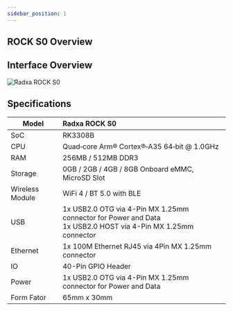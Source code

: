 ```yaml
---
sidebar_position: 1
---
```


## ROCK S0 Overview

## Interface Overview

![Radxa ROCK S0](/img/rockpi/s0/mark_rock_pi_s0.webp)

## Specifications

| Model           | Radxa ROCK S0                                                                                                    |
| --------------- | :--------------------------------------------------------------------------------------------------------------- |
| SoC             | RK3308B                                                                                                          |
| CPU             | Quad‑core Arm® Cortex®‑A35 64‑bit @ 1.0GHz                                                                     |
| RAM             | 256MB / 512MB DDR3                                                                                               |
| Storage         | 0GB / 2GB / 4GB / 8GB Onboard eMMC, MicroSD Slot                                                                 |
| Wireless Module | WiFi 4 / BT 5.0 with BLE                                                                                         |
| USB             | 1x USB2.0 OTG via 4-Pin MX 1.25mm connector for Power and Data <br/>1x USB2.0 HOST via 4-Pin MX 1.25mm connector |
| Ethernet        | 1x 100M Ethernet RJ45 via 4Pin MX 1.25mm connector                                                               |
| IO              | 40-Pin GPIO Header                                                                                               |
| Power           | 1x USB2.0 OTG via 4-Pin MX 1.25mm connector for Power and Data                                                   |
| Form Fator      | 65mm x 30mm                                                                                                      |
